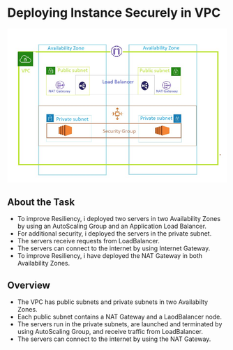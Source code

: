 # Deploying Instance Securely in VPC
![VPC](VPC_Arch.jpeg)


## About the Task
- To improve Resiliency, i deployed two servers in two Availability Zones by using an AutoScaling Group and an Application Load Balancer.
- For additional security, i deployed the servers in the private subnet.
- The servers receive requests from LoadBalancer.
- The servers can connect to the internet by using Internet Gateway.
- To improve Resiliency, i have deployed the NAT Gateway in both Availability Zones.


## Overview
- The VPC has public subnets and private subnets in two Availabilty Zones.
- Each public subnet contains a NAT Gateway and a LaodBalancer node.
- The servers run in the private subnets, are launched and terminated by using AutoScaling Group, and receive traffic from LoadBalancer.
- The servers can connect to the internet by using the NAT Gateway.